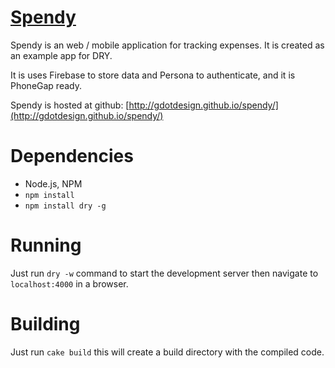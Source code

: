 [Spendy](http://gdotdesign.github.io/spendy/)
======
Spendy is an web / mobile application for tracking expenses. It is created as an example app for DRY.

It is uses Firebase to store data and Persona to authenticate, and it is PhoneGap ready.

Spendy is hosted at github: [http://gdotdesign.github.io/spendy/](http://gdotdesign.github.io/spendy/)

Dependencies
============
* Node.js, NPM
* `npm install`
* `npm install dry -g`

Running
=======
Just run `dry -w` command to start the development server then navigate to `localhost:4000` in a browser.

Building
========
Just run `cake build` this will create a build directory with the compiled code.
